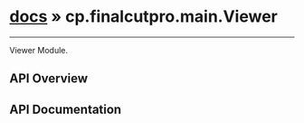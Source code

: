 # [docs](index.md) » cp.finalcutpro.main.Viewer
---

Viewer Module.

## API Overview

## API Documentation

